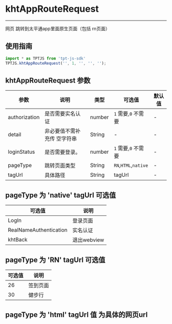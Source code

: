 # khtAppRouteRequest

---

网页 跳转到太平通app里面原生页面（包括 rn页面）

## 使用指南

```js
import * as TPTJS from 'tpt-js-sdk'
TPTJS.khtAppRouteRequest('', 1, '', '', '');
```

## khtAppRouteRequest 参数

| 参数   | 说明   | 类型    | 可选值 | 默认值   |
| ---   | ---- | ------- | ------- | ------ |
| authorization  | 是否需要实名认证 | number | `1` 需要,`0` 不需要 | - |
| detail  | 非必要值不需补充传 空字符串 | String | - | - |
| loginStatus | 是否需要登录。| number  | `1` 需要,`0` 不需要 | - |
| pageType | 跳转页面类型  | String  | `RN`,`HTML`,`native` | - |
| tagUrl | 具体路径 | String  | tagUrl | - |

## pageType 为 'native' tagUrl 可选值

| 可选值   | 说明   |
| ---   | ---- |
| LogIn  | 登录页面 |
| RealNameAuthentication  | 实名认证 |
| khtBack  | 退出webview |

## pageType 为 'RN' tagUrl 可选值

| 可选值   | 说明   |
| ---   | ---- |
| 26  | 签到页面 |
| 30  | 健步行 |

## pageType 为 'html' tagUrl 值 为具体的网页url


